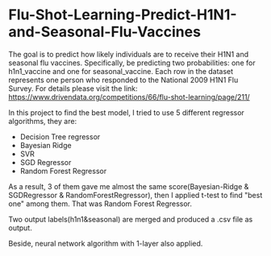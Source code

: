 # Flu-Shot-Learning-Predict-H1N1-and-Seasonal-Flu-Vaccines
The goal is to predict how likely individuals are to receive their H1N1 and seasonal flu vaccines. Specifically, be predicting two probabilities: one for h1n1_vaccine and one for seasonal_vaccine.  Each row in the dataset represents one person who responded to the National 2009 H1N1 Flu Survey. For details please visit the link: https://www.drivendata.org/competitions/66/flu-shot-learning/page/211/

In this project to find the best model, I tried to use 5 different regressor algorithms, they are:

- Decision Tree regressor
- Bayesian Ridge
- SVR
- SGD Regressor
- Random Forest Regressor

As a result, 3 of them gave me almost the same score(Bayesian-Ridge & SGDRegressor & RandomForestRegressor), then I applied t-test to find "best one" among them. That was Random Forest Regressor. 

Two output labels(h1n1&seasonal) are merged and produced a .csv file as output. 

Beside, neural network algorithm with 1-layer also applied.


